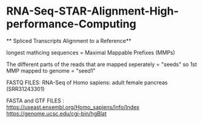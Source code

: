 # RNA-Seq-STAR-Alignment-High-performance-Computing
** Spliced Transcripts Alignment to a Reference**
  
  longest mathcing sequences = Maximal Mappable Prefixes (MMPs)

  The different parts of the reads that are mapped seperately = "seeds"
  so 1st MMP mapped to genome = "seed1"
  
FASTQ FILES:
RNA-Seq of Homo sapiens: adult female pancreas (SRR31243301)

FASTA and GTF FILES : https://useast.ensembl.org/Homo_sapiens/Info/Index
https://genome.ucsc.edu/cgi-bin/hgBlat
